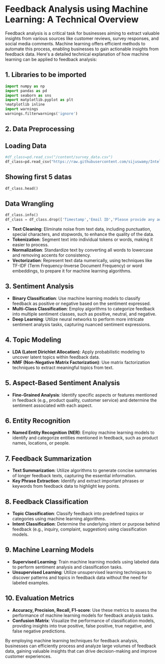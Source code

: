 # Feedback Analysis using Machine Learning: A Technical Overview

Feedback analysis is a critical task for businesses aiming to extract valuable insights from various sources like customer reviews, survey responses, and social media comments. Machine learning offers efficient methods to automate this process, enabling businesses to gain actionable insights from feedback data. Here's a detailed technical explanation of how machine learning can be applied to feedback analysis:

## 1. Libraries to be imported

```python
import numpy as np
import pandas as pd
import seaborn as sns
import matplotlib.pyplot as plt
%matplotlib inline
import warnings
warnings.filterwarnings('ignore')
```

## 2. Data Preprocessing
## **Loading Data**

```python
#df_class=pd.read_csv("/content/survey_data.csv")
df_class=pd.read_csv("https://raw.githubusercontent.com/sijuswamy/Intel-Unnati-sessions/main/Feed_back_data.csv")
```
## **Showing first 5 datas**
```python
df_class.head()
```

## **Data Wrangling**

```python
df_class.info()
df_class = df_class.drop(['Timestamp','Email ID','Please provide any additional comments, suggestions, or feedback you have regarding the session. Your insights are valuable and will help us enhance the overall learning experience.'],axis=1)
```

- **Text Cleaning**: Eliminate noise from text data, including punctuation, special characters, and stopwords, to enhance the quality of the data.
- **Tokenization**: Segment text into individual tokens or words, making it easier to process.
- **Normalization**: Standardize text by converting all words to lowercase and removing accents for consistency.
- **Vectorization**: Represent text data numerically, using techniques like TF-IDF (Term Frequency-Inverse Document Frequency) or word embeddings, to prepare it for machine learning algorithms.

## 3. Sentiment Analysis
- **Binary Classification**: Use machine learning models to classify feedback as positive or negative based on the sentiment expressed.
- **Multi-Class Classification**: Employ algorithms to categorize feedback into multiple sentiment classes, such as positive, neutral, and negative.
- **Deep Learning**: Utilize neural networks to perform more intricate sentiment analysis tasks, capturing nuanced sentiment expressions.

## 4. Topic Modeling
- **LDA (Latent Dirichlet Allocation)**: Apply probabilistic modeling to uncover latent topics within feedback data.
- **NMF (Non-Negative Matrix Factorization)**: Use matrix factorization techniques to extract meaningful topics from text.

## 5. Aspect-Based Sentiment Analysis
- **Fine-Grained Analysis**: Identify specific aspects or features mentioned in feedback (e.g., product quality, customer service) and determine the sentiment associated with each aspect.

## 6. Entity Recognition
- **Named Entity Recognition (NER)**: Employ machine learning models to identify and categorize entities mentioned in feedback, such as product names, locations, or people.

## 7. Feedback Summarization
- **Text Summarization**: Utilize algorithms to generate concise summaries of longer feedback texts, capturing the essential information.
- **Key Phrase Extraction**: Identify and extract important phrases or keywords from feedback data to highlight key points.

## 8. Feedback Classification
- **Topic Classification**: Classify feedback into predefined topics or categories using machine learning algorithms.
- **Intent Classification**: Determine the underlying intent or purpose behind feedback (e.g., inquiry, complaint, suggestion) using classification models.

## 9. Machine Learning Models
- **Supervised Learning**: Train machine learning models using labeled data to perform sentiment analysis and classification tasks.
- **Unsupervised Learning**: Utilize unsupervised learning techniques to discover patterns and topics in feedback data without the need for labeled examples.

## 10. Evaluation Metrics
- **Accuracy, Precision, Recall, F1-score**: Use these metrics to assess the performance of machine learning models for feedback analysis tasks.
- **Confusion Matrix**: Visualize the performance of classification models, providing insights into true positive, false positive, true negative, and false negative predictions.

By employing machine learning techniques for feedback analysis, businesses can efficiently process and analyze large volumes of feedback data, gaining valuable insights that can drive decision-making and improve customer experiences.


